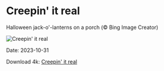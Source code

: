 # Creepin' it real

Halloween jack-o'-lanterns on a porch (© Bing Image Creator)

![Creepin' it real](https://bing.com/th?id=OHR.HalloweenPorchAI_EN-US0776611565_UHD.jpg&rf=LaDigue_UHD.jpg&pid=hp&w=1024&h=576&rs=1&c=4)

Date: 2023-10-31

Download 4k: [Creepin' it real](https://bing.com/th?id=OHR.HalloweenPorchAI_EN-US0776611565_UHD.jpg&rf=LaDigue_UHD.jpg&pid=hp&w=3840&h=2160&rs=1&c=4)

